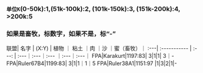 
##
### `单位K`(0-50k):1,(51k-100k):2, (101k-150k):3, (151k-200k):4, >200k:5
### 如果是畜牧，标数字，如果不是，标“-”
联盟| 名字          | (X:Y) | 植物 ｜ 粘土 ｜肉 ｜沙  ｜蜜（畜牧）｜
:---| :----------- | :---:  | :---｜:---｜:---  ｜:---｜:---｜
FPA|Karakurt|1197:83| 3|1|1| 3｜-
FPA|Ruler67B4|1199:83| 3|1|1｜1｜5
FPA|Ruler38A1|1151:97 |1|3|2|1|-



